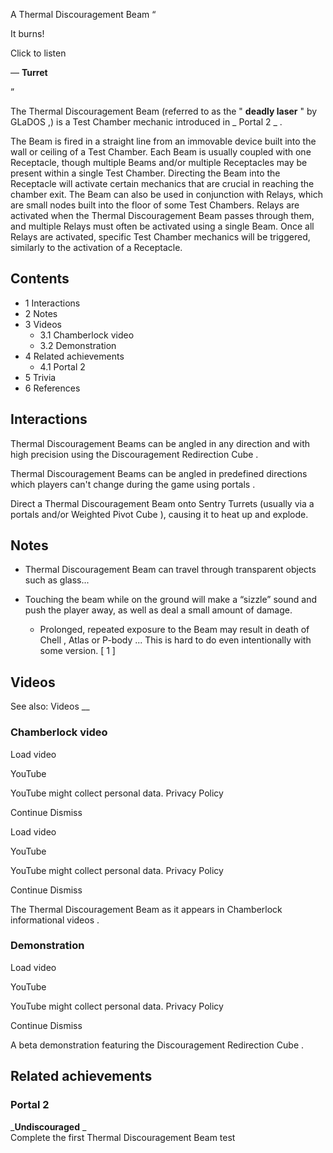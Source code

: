 A Thermal Discouragement Beam  “

It burns!  

Click to listen

— **Turret**

”  
  
The  Thermal Discouragement Beam  (referred to as the " **deadly laser** " by
GLaDOS  ,) is a Test Chamber  mechanic  introduced in _ Portal 2  _ .

The Beam is fired in a straight line from an immovable device built into the
wall or ceiling of a Test Chamber. Each Beam is usually coupled with one
Receptacle, though multiple Beams and/or multiple Receptacles may be present
within a single Test Chamber. Directing the Beam into the Receptacle will
activate certain mechanics that are crucial in reaching the chamber exit. The
Beam can also be used in conjunction with Relays, which are small nodes built
into the floor of some Test Chambers. Relays are activated when the Thermal
Discouragement Beam passes through them, and multiple Relays must often be
activated using a single Beam. Once all Relays are activated, specific Test
Chamber mechanics will be triggered, similarly to the activation of a
Receptacle.

##  Contents

  * 1  Interactions 
  * 2  Notes 
  * 3  Videos 
    * 3.1  Chamberlock video 
    * 3.2  Demonstration 
  * 4  Related achievements 
    * 4.1  Portal 2 
  * 5  Trivia 
  * 6  References 

##  Interactions

Thermal Discouragement Beams can be angled in any direction and with high
precision using the  Discouragement Redirection Cube  .

Thermal Discouragement Beams can be angled in predefined directions which
players can't change during the game using  portals  .

Direct a Thermal Discouragement Beam onto  Sentry Turrets  (usually via a
portals  and/or  Weighted Pivot Cube  ), causing it to heat up and explode.

##  Notes

  * Thermal Discouragement Beam can travel through transparent objects such as glass... 

  * Touching the beam while on the ground will make a “sizzle” sound and push the player away, as well as deal a small amount of damage. 
    * Prolonged, repeated exposure to the Beam may result in death of  Chell  ,  Atlas  or  P-body  ... This is hard to do even intentionally with some version.  [  1  ] 

##  Videos

See also:  Videos  __

###  Chamberlock video

Load video

YouTube

YouTube might collect personal data.  Privacy Policy

Continue  Dismiss

Load video

YouTube

YouTube might collect personal data.  Privacy Policy

Continue  Dismiss

The Thermal Discouragement Beam as it appears in  Chamberlock informational
videos  .

###  Demonstration

Load video

YouTube

YouTube might collect personal data.  Privacy Policy

Continue  Dismiss

A beta demonstration featuring the  Discouragement Redirection Cube  .

##  Related achievements

###  Portal 2

_**Undiscouraged** _  
Complete the first Thermal Discouragement Beam test  
  
